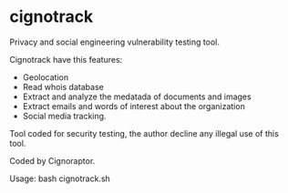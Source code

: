 # cignotrack

Privacy and social engineering vulnerability testing tool.

Cignotrack have this features:

- Geolocation
- Read whois database
- Extract and analyze the medatada of documents and images
- Extract emails and words of interest about the organization
- Social media tracking.

Tool coded for security testing, the author decline any illegal use of this tool.

Coded by Cignoraptor.

Usage: bash cignotrack.sh
